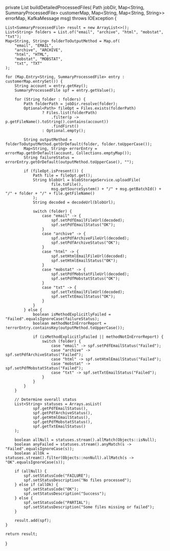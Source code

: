 private List<SummaryProcessedFile> buildDetailedProcessedFiles(
        Path jobDir,
        Map<String, SummaryProcessedFile> customerMap,
        Map<String, Map<String, String>> errorMap,
        KafkaMessage msg) throws IOException {

    List<SummaryProcessedFile> result = new ArrayList<>();
    List<String> folders = List.of("email", "archive", "html", "mobstat", "txt");
    Map<String, String> folderToOutputMethod = Map.of(
        "email", "EMAIL",
        "archive", "ARCHIVE",
        "html", "HTML",
        "mobstat", "MOBSTAT",
        "txt", "TXT"
    );

    for (Map.Entry<String, SummaryProcessedFile> entry : customerMap.entrySet()) {
        String account = entry.getKey();
        SummaryProcessedFile spf = entry.getValue();

        for (String folder : folders) {
            Path folderPath = jobDir.resolve(folder);
            Optional<Path> fileOpt = Files.exists(folderPath)
                    ? Files.list(folderPath)
                        .filter(p -> p.getFileName().toString().contains(account))
                        .findFirst()
                    : Optional.empty();

            String outputMethod = folderToOutputMethod.getOrDefault(folder, folder.toUpperCase());
            Map<String, String> errorEntry = errorMap.getOrDefault(account, Collections.emptyMap());
            String failureStatus = errorEntry.getOrDefault(outputMethod.toUpperCase(), "");

            if (fileOpt.isPresent()) {
                Path file = fileOpt.get();
                String blobUrl = blobStorageService.uploadFile(
                        file.toFile(),
                        msg.getSourceSystem() + "/" + msg.getBatchId() + "/" + folder + "/" + file.getFileName()
                );
                String decoded = decodeUrl(blobUrl);

                switch (folder) {
                    case "email" -> {
                        spf.setPdfEmailFileUrl(decoded);
                        spf.setPdfEmailStatus("OK");
                    }
                    case "archive" -> {
                        spf.setPdfArchiveFileUrl(decoded);
                        spf.setPdfArchiveStatus("OK");
                    }
                    case "html" -> {
                        spf.setHtmlEmailFileUrl(decoded);
                        spf.setHtmlEmailStatus("OK");
                    }
                    case "mobstat" -> {
                        spf.setPdfMobstatFileUrl(decoded);
                        spf.setPdfMobstatStatus("OK");
                    }
                    case "txt" -> {
                        spf.setTxtEmailFileUrl(decoded);
                        spf.setTxtEmailStatus("OK");
                    }
                }
            } else {
                boolean isMethodExplicitlyFailed = "Failed".equalsIgnoreCase(failureStatus);
                boolean methodNotInErrorReport = !errorEntry.containsKey(outputMethod.toUpperCase());

                if (isMethodExplicitlyFailed || methodNotInErrorReport) {
                    switch (folder) {
                        case "email" -> spf.setPdfEmailStatus("Failed");
                        case "archive" -> spf.setPdfArchiveStatus("Failed");
                        case "html" -> spf.setHtmlEmailStatus("Failed");
                        case "mobstat" -> spf.setPdfMobstatStatus("Failed");
                        case "txt" -> spf.setTxtEmailStatus("Failed");
                    }
                }
            }
        }

        // Determine overall status
        List<String> statuses = Arrays.asList(
                spf.getPdfEmailStatus(),
                spf.getPdfArchiveStatus(),
                spf.getHtmlEmailStatus(),
                spf.getPdfMobstatStatus(),
                spf.getTxtEmailStatus()
        );

        boolean allNull = statuses.stream().allMatch(Objects::isNull);
        boolean anyFailed = statuses.stream().anyMatch(s -> "Failed".equalsIgnoreCase(s));
        boolean allOk = statuses.stream().filter(Objects::nonNull).allMatch(s -> "OK".equalsIgnoreCase(s));

        if (allNull) {
            spf.setStatusCode("FAILURE");
            spf.setStatusDescription("No files processed");
        } else if (allOk) {
            spf.setStatusCode("OK");
            spf.setStatusDescription("Success");
        } else {
            spf.setStatusCode("PARTIAL");
            spf.setStatusDescription("Some files missing or failed");
        }

        result.add(spf);
    }

    return result;
}
